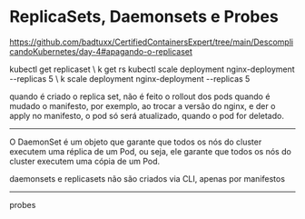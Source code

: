 # ReplicaSets, Daemonsets e Probes

https://github.com/badtuxx/CertifiedContainersExpert/tree/main/DescomplicandoKubernetes/day-4#apagando-o-replicaset

kubectl get replicaset \ k get rs
kubectl scale deployment nginx-deployment --replicas 5 \ k scale deployment nginx-deployment --replicas 5

quando é criado o replica set, não é feito o rollout dos pods quando é mudado o manifesto, por exemplo, ao trocar a versão do nginx, e der o apply no manifesto, o pod só será atualizado, quando o pod for deletado.

------ 

O DaemonSet é um objeto que garante que todos os nós do cluster executem uma réplica de um Pod, ou seja, ele garante que todos os nós do cluster executem uma cópia de um Pod.

daemonsets e replicasets não são criados via CLI, apenas por manifestos

------

probes